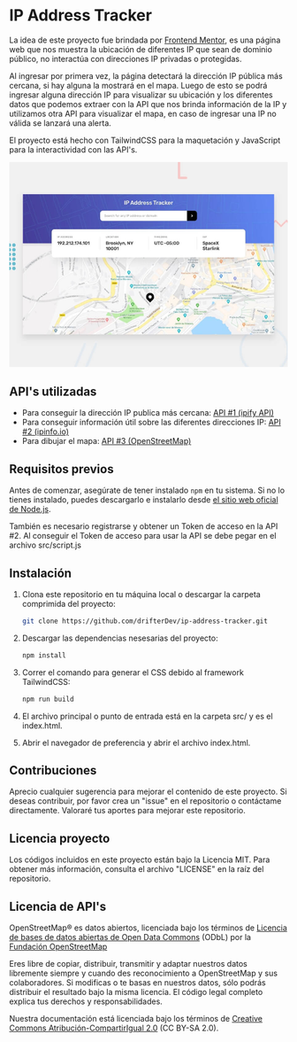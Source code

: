# IP Address Tracker

La idea de este proyecto fue brindada por [Frontend Mentor](https://www.frontendmentor.io), es una página web que nos muestra la ubicación de diferentes IP que sean de dominio público, no interactúa con direcciones IP privadas o protegidas. 

Al ingresar por primera vez, la página detectará la dirección IP pública más cercana, si hay alguna la mostrará en el mapa. Luego de esto se podrá ingresar alguna dirección IP para visualizar su ubicación y los diferentes datos que podemos extraer con la API que nos brinda información de la IP y utilizamos otra API para visualizar el mapa, en caso de ingresar una IP no válida se lanzará una alerta.

El proyecto está hecho con TailwindCSS para la maquetación y JavaScript para la interactividad con las API's.

<img src="./design/desktop-preview.jpg">

## API's utilizadas

- Para conseguir la dirección IP publica más cercana: [API #1 (ipify API)](https://api.ipify.org/?format=json)
- Para conseguir información útil sobre las diferentes direcciones IP: [API #2 (ipinfo.io)](https://ipinfo.io/)
- Para dibujar el mapa: [API #3 (OpenStreetMap)](https://www.openstreetmap.org/)

## Requisitos previos

Antes de comenzar, asegúrate de tener instalado `npm` en tu sistema. Si no lo tienes instalado, puedes descargarlo e instalarlo desde [el sitio web oficial de Node.js](https://nodejs.org/).

También es necesario registrarse y obtener un Token de acceso en la API #2. Al conseguir el Token de acceso para usar la API se debe pegar en el archivo src/script.js

## Instalación

1. Clona este repositorio en tu máquina local o descargar la carpeta comprimida del proyecto:

   ```bash
   git clone https://github.com/drifterDev/ip-address-tracker.git
2. Descargar las dependencias nesesarias del proyecto:

   ```bash
   npm install
3. Correr el comando para generar el CSS debido al framework TailwindCSS:

   ```bash
   npm run build
4. El archivo principal o punto de entrada está en la carpeta src/ y es el index.html.

5. Abrir el navegador de preferencia y abrir el archivo index.html.

## Contribuciones

Aprecio cualquier sugerencia para mejorar el contenido de este proyecto. Si deseas contribuir, por favor crea un "issue" en el repositorio o contáctame directamente. Valoraré tus aportes para mejorar este repositorio.

## Licencia proyecto

Los códigos incluidos en este proyecto están bajo la Licencia MIT. Para obtener más información, consulta el archivo "LICENSE" en la raíz del repositorio.

## Licencia de API's

 OpenStreetMap® es datos abiertos, licenciada bajo los términos de [Licencia de bases de datos abiertas de Open Data Commons](https://opendatacommons.org/licenses/odbl/) (ODbL) por la [Fundación OpenStreetMap](https://wiki.osmfoundation.org/wiki/Main_Page)

Eres libre de copiar, distribuir, transmitir y adaptar nuestros datos libremente siempre y cuando des reconocimiento a OpenStreetMap y sus colaboradores. Si modificas o te basas en nuestros datos, sólo podrás distribuir el resultado bajo la misma licencia. El código legal completo explica tus derechos y responsabilidades.

Nuestra documentación está licenciada bajo los términos de [Creative Commons Atribución-CompartirIgual 2.0](https://creativecommons.org/licenses/by-sa/2.0/deed.es) (CC BY-SA 2.0). 
